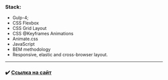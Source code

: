 ### Stack:
* Gulp-4;
* CSS Flexbox
* CSS Grid Layout
* CSS @Keyframes Animations
* Animate.css
* JavaScript
* BEM methodology
* Responsive, elastic and cross-browser layout.

---

### :heavy_check_mark: [Ссылка на сайт](https://androfficial.github.io/site-3)
